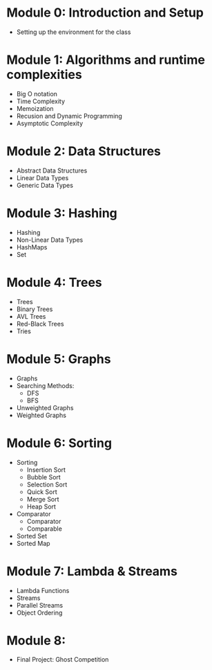 # Module 0: Introduction and Setup
  
  - Setting up the environment for the class

# Module 1: Algorithms and runtime complexities

  - Big O notation
  - Time Complexity
  - Memoization
  - Recusion and Dynamic Programming
  - Asymptotic Complexity

# Module 2: Data Structures

  - Abstract Data Structures
  - Linear Data Types
  - Generic Data Types

# Module 3: Hashing

  - Hashing
  - Non-Linear Data Types
  - HashMaps
  - Set

# Module 4: Trees

  - Trees
  - Binary Trees
  - AVL Trees
  - Red-Black Trees
  - Tries

# Module 5: Graphs

  - Graphs
  - Searching Methods:
    - DFS
    - BFS
  - Unweighted Graphs
  - Weighted Graphs

# Module 6: Sorting

  - Sorting
    - Insertion Sort
    - Bubble Sort
    - Selection Sort
    - Quick Sort
    - Merge Sort
    - Heap Sort
  - Comparator
    - Comparator
    - Comparable
  - Sorted Set
  - Sorted Map

# Module 7: Lambda & Streams

  - Lambda Functions
  - Streams
  - Parallel Streams
  - Object Ordering

# Module 8: 

  - Final Project: Ghost Competition
